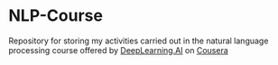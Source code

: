# NLP-Course

Repository for storing my activities carried out in the natural language processing course offered by [DeepLearning.AI](https://www.deeplearning.ai/) on [Cousera](https://www.coursera.org/programs/f79d1699-8331-48d9-a69d-2742a3db4c8c/browse?currentTab=CATALOG&productId=_U5cASTxEemuhAoKFebZeA&productType=s12n&query=nlp&showMiniModal=true)
